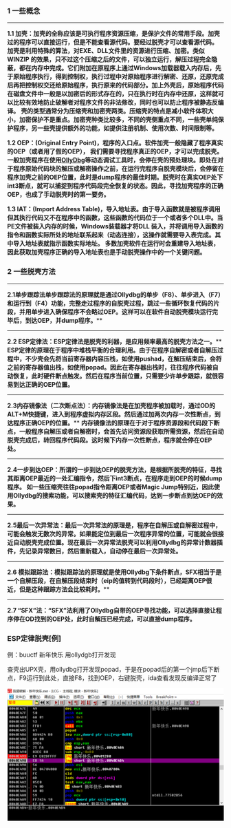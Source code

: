 ### **1 一些概念**

------

**1.1 加壳：加壳的全称应该是可执行程序资源压缩，是保护文件的常用手段。加壳过的程序可以直接运行，但是不能查看源代码。要经过脱壳才可以查看源代码。**
**加壳是利用特殊的算法，对EXE、DLL文件里的资源进行压缩、加密。类似WINZIP 的效果，只不过这个压缩之后的文件，可以独立运行，解压过程完全隐蔽，都在内存中完成。它们附加在原程序上通过Windows加载器载入内存后，先于原始程序执行，得到控制权，执行过程中对原始程序进行解密、还原，还原完成后再把控制权交还给原始程序，执行原来的代码部分。加上外壳后，原始程序代码在磁盘文件中一般是以加密后的形式存在的，只在执行时在内存中还原，这样就可以比较有效地防止破解者对程序文件的非法修改，同时也可以防止程序被静态反编译。**
**壳的类型通常分为压缩壳和加密壳两类。压缩壳的特点是减小软件体积大小，加密保护不是重点。加密壳种类比较多，不同的壳侧重点不同，一些壳单纯保护程序，另一些壳提供额外的功能，如提供注册机制、使用次数、时间限制等。**

**1.2 OEP：(Original Entry Point)，程序的入口点。软件加壳一般隐藏了程序真实的OEP（或者用了假的OEP）， 我们需要寻找程序真正的OEP，才可以完成脱壳。**
**一般加壳程序在使用[OllyDbg](https://www.52pojie.cn/thread-350397-1-1.html)等动态调试工具时，会停在壳的预处理块。即处在对于程序原始代码块的解压或解密操作之前，在运行完程序自脱壳模块后，会停留在程序加壳之前的OEP位置，此时是dump程序的最佳时期。脱壳时在真实OEP处下int3断点，就可以捕捉到程序代码段完全恢复的状态。因此，寻找加壳程序的正确OEP，也成了手动脱壳时的第一要务。**

**1.3 IAT：(Import Address Table)，导入地址表。由于导入函数就是被程序调用但其执行代码又不在程序中的函数，这些函数的代码位于一个或者多个DLL中。当PE文件被装入内存的时候，Windows装载器才将DLL 装入，并将调用导入函数的指令和函数实际所处的地址联系起来（动态连接），这操作就需要导入表完成。其中导入地址表就指示函数实际地址。 多数加壳软件在运行时会重建导入地址表，因此获取加壳程序正确的导入地址表也是手动脱壳操作中的一个关键问题。**



### **2 一些脱壳方法**

******
**2.1单步跟踪法单步跟踪法的原理就是通过Ollydbg的单步（F8）、单步进入（F7）和运行到（F4）功能，完整走过程序的自脱壳过程，跳过一些循环恢复代码的片段，并用单步进入确保程序不会略过OEP。这样可以在软件自动脱壳模块运行完毕后，到达OEP，并dump程序。****

******
**2.2 ESP定律法：ESP定律法是脱壳的利器，是应用频率最高的脱壳方法之一。****
**ESP定律的原理在于程序中堆栈平衡的合理利用。由于在程序自解密或者自解压过程中，不少壳会先将当前寄存器内容压栈，如使用pushad，在解压结束后，会将之前的寄存器值出栈，如使用popad。因此在寄存器出栈时，往往程序代码被自动恢复，此时硬件断点触发。然后在程序当前位置，只需要少许单步跟踪，就很容易到达正确的OEP位置。**

****
**2.3内存镜像法（二次断点法）：内存镜像法是在加壳程序被加载时，通过OD的ALT+M快捷键，进入到程序虚拟内存区段。然后通过加两次内存一次性断点，到达程序正确OEP的位置。****
**内存镜像法的原理在于对于程序资源段和代码段下断点，一般程序自解压或者自解密时，会首先访问资源段获取所需资源，然后在自动脱壳完成后，转回程序代码段。这时候下内存一次性断点，程序就会停在OEP处。**

******
**2.4一步到达OEP：所谓的一步到达OEP的脱壳方法，是根据所脱壳的特征，寻找其距离OEP最近的一处汇编指令，然后下int3断点，在程序走到OEP的时候dump程序。 如一些压缩壳往往popad指令距离OEP或者Magic Jump特别近，因此使用Ollydbg的搜索功能，可以搜索壳的特征汇编代码，达到一步断点到达OEP的效果。**

******
**2.5最后一次异常法：最后一次异常法的原理是，程序在自解压或自解密过程中，可能会触发无数次的异常。如果能定位到最后一次程序异常的位置，可能就会很接近自动脱壳完成位置。现在最后一次异常法脱壳可以利用Ollydbg的异常计数器插件，先记录异常数目，然后重新载入，自动停在最后一次异常处。**

****
**2.6 模拟跟踪法：模拟跟踪法的原理就是使用Ollydbg下条件断点，SFX相当于是一个自解压段，在自解压段结束时（eip的值转到代码段时），已经距离OEP很近，但是这种跟踪方法会比较耗时。****

******
**2.7 “SFX”法：“SFX”法利用了Ollydbg自带的OEP寻找功能，可以选择直接让程序停在OD找到的OEP处，此时自解压已经完成，可以直接dump程序。**



### ESP定律脱壳[例]

例：buuctf 新年快乐
用ollydgb打开发现

查壳出UPX壳，用ollydbg打开发现popad，于是在popad后的第一个jmp后下断点，F9运行到此处，直接F8，找到OEP，右键脱壳，ida查看发现反编译正常了

![image-20240423232817150](./../pictures/image-20240423232817150.png)